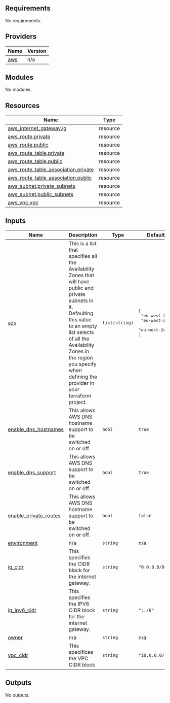 ## Requirements

No requirements.

## Providers

| Name | Version |
|------|---------|
| <a name="provider_aws"></a> [aws](#provider\_aws) | n/a |

## Modules

No modules.

## Resources

| Name | Type |
|------|------|
| [aws_internet_gateway.ig](https://registry.terraform.io/providers/hashicorp/aws/latest/docs/resources/internet_gateway) | resource |
| [aws_route.private](https://registry.terraform.io/providers/hashicorp/aws/latest/docs/resources/route) | resource |
| [aws_route.public](https://registry.terraform.io/providers/hashicorp/aws/latest/docs/resources/route) | resource |
| [aws_route_table.private](https://registry.terraform.io/providers/hashicorp/aws/latest/docs/resources/route_table) | resource |
| [aws_route_table.public](https://registry.terraform.io/providers/hashicorp/aws/latest/docs/resources/route_table) | resource |
| [aws_route_table_association.private](https://registry.terraform.io/providers/hashicorp/aws/latest/docs/resources/route_table_association) | resource |
| [aws_route_table_association.public](https://registry.terraform.io/providers/hashicorp/aws/latest/docs/resources/route_table_association) | resource |
| [aws_subnet.private_subnets](https://registry.terraform.io/providers/hashicorp/aws/latest/docs/resources/subnet) | resource |
| [aws_subnet.public_subnets](https://registry.terraform.io/providers/hashicorp/aws/latest/docs/resources/subnet) | resource |
| [aws_vpc.vpc](https://registry.terraform.io/providers/hashicorp/aws/latest/docs/resources/vpc) | resource |

## Inputs

| Name | Description | Type | Default | Required |
|------|-------------|------|---------|:--------:|
| <a name="input_azs"></a> [azs](#input\_azs) | This is a list that specifies all the Availability Zones that will have public and private subnets in it. Defaulting this value to an empty list selects of all the Availability Zones in the region you specify when defining the provider in your terraform project. | `list(string)` | <pre>[<br>  "eu-west-2a",<br>  "eu-west-2b",<br>  "eu-west-2c"<br>]</pre> | no |
| <a name="input_enable_dns_hostnames"></a> [enable\_dns\_hostnames](#input\_enable\_dns\_hostnames) | This allows AWS DNS hostname support to be switched on or off. | `bool` | `true` | no |
| <a name="input_enable_dns_support"></a> [enable\_dns\_support](#input\_enable\_dns\_support) | This allows AWS DNS support to be switched on or off. | `bool` | `true` | no |
| <a name="input_enable_private_routes"></a> [enable\_private\_routes](#input\_enable\_private\_routes) | This allows AWS DNS hostname support to be switched on or off. | `bool` | `false` | no |
| <a name="input_environment"></a> [environment](#input\_environment) | n/a | `string` | n/a | yes |
| <a name="input_ig_cidr"></a> [ig\_cidr](#input\_ig\_cidr) | This specifies the CIDR block for the internet gateway. | `string` | `"0.0.0.0/0"` | no |
| <a name="input_ig_ipv6_cidr"></a> [ig\_ipv6\_cidr](#input\_ig\_ipv6\_cidr) | This specifies the IPV6 CIDR block for the internet gateway. | `string` | `"::/0"` | no |
| <a name="input_owner"></a> [owner](#input\_owner) | n/a | `string` | n/a | yes |
| <a name="input_vpc_cidr"></a> [vpc\_cidr](#input\_vpc\_cidr) | This specifices the VPC CIDR block | `string` | `"10.0.0.0/16"` | no |

## Outputs

No outputs.
